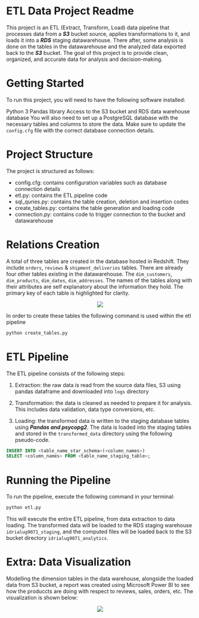 # ETL Data Project Readme
This project is an ETL (Extract, Transform, Load) data pipeline that processes data from a ***S3*** bucket source, applies transformations to it, and loads it into a ***RDS*** staging datawarehouse. There after, some analysis is done on the tables in the datawarehouse and the analyzed data exported back to the ***S3*** bucket. The goal of this project is to provide clean, organized, and accurate data for analysis and decision-making.

# Getting Started
To run this project, you will need to have the following software installed:

Python 3
Pandas library
Access to the S3 bucket and RDS data warehouse database
You will also need to set up a PostgreSQL database with the necessary tables and columns to store the data. Make sure to update the `config.cfg` file with the correct database connection details.

# Project Structure

The project is structured as follows:

* config.cfg: contains configuration variables such as database connection details
* etl.py: contains the ETL pipeline code
* sql_quries.py: contains the table creation, deletion and insertion codes
* create_tables.py: contains the table generation and loading code
* connection.py: contains code to trigger connection to the bucket and datawarehouse


# Relations Creation
A total of three tables are created in the database hosted in Redshift. They include `orders`, `reviews` & `shipment_deliveries` tables. There are already four other tables existing in the datawarehouse. The `dim_customers`, `dim_products`, `dim_dates`, `dim_addresses`. The names of the tables along with their attributes are self explanatory about the information they hold. The primary key of each table is highlighted for clarity.

<p align="center">
  <img src="https://github.com/AlugoIdris/idrialug9071_d2b_project/blob/main/images/Data%20Model.png">
</p>


In order to create these tables the following command is used within the etl pipeline
```bash
python create_tables.py
``` 

# ETL Pipeline
The ETL pipeline consists of the following steps:

1. Extraction: the raw data is read from the source data files, S3 using pandas dataframe and downloaded into `logs` directory

2. Transformation: the data is cleaned as needed to prepare it for analysis. This includes data validation, data type conversions, etc.

3. Loading: the transformed data is written to the staging database tables using ***Pandas and psycopg2***. The data is loaded into the staging tables and stored in the `transformed_data` directory using the following pseudo-code.

```SQL
INSERT INTO <table_name_star_schema>(<column_names>)
SELECT <column_names> FROM <table_name_staging_table>;
```


# Running the Pipeline

To run the pipeline, execute the following command in your terminal:
```bash
python etl.py
```

This will execute the entire ETL pipeline, from data extraction to data loading. The transformed data will be loaded to the RDS staging warehouse `idrialug9071_staging`, and the computed files will be loaded back to the S3 bucket directory `idrialug9071_analytics`.


# Extra: Data Visualization
Modelling the dimension tables in the data warehouse, alongside the loaded data from S3 bucket, a report was created using Microsoft Power BI to see how the produccts are doing with respect to reviews, sales, orders, etc. The visualization is shown below:

<p align="center">
  <img src="https://github.com/AlugoIdris/idrialug9071_d2b_project/blob/main/images/Chambua%20Inc.png">
</p>
